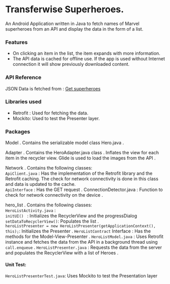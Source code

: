 # Transferwise Superheroes.
An Android Application written in Java to fetch names of Marvel superheroes from an API and display the data in the form of a list.

### Features
- On clicking an item in the list, the item expands with more information.     
- The API data is cached for offline use. If the app is used without Internet connection it will show previously downloaded content.  

### API Reference
JSON Data is fetched from : [Get superheroes](https://simplifiedcoding.net/demos/marvel)

### Libraries used
- Retrofit : Used for fetching the data. 
- Mockito: Used to test the Presenter layer. 

### Packages
Model  . 
Contains the serializable model class Hero.java . 

Adapter . 
Contains the HeroAdapter.java class . 
Inflates the view for each item in the recycler view. Glide is used to load the images from the API . 

Network . 
Contains the following classes:  
``ApiClient.java`` : Has the implementation of the Retrofit library and the Retrofit caching. The check for network connectivity is done in this class and data is updated to the cache.  
``ApiInterface`` : Has the GET request . 
ConnectionDetector.java : Function to check for network connectivity on the device . 

hero_list . 
Contains the following classes:  
``HeroListActivity.java`` :   
``initUI() `` : Initializes the RecyclerView and the progressDialog   
``setDataToRecyclerView()``: Populates the list .  
``heroListPresenter = new HeroListPresenter(getApplicationContext(), this);``: Initializes the Presenter . 
``HeroListContract`` Interface : Has the methods for the Model-View-Presenter . 
``HeroListModel.java`` : Uses Retrofit instance and fetches the data from the API in a background thread using `` call.enqueue`` . 
``HeroListPresenter.java`` : Requests the data from the server and populates the RecyclerView with a list of Heroes . 

#### Unit Test:  
``HeroListPresenterTest.java``: Uses Mockito to test the Presentation layer  

